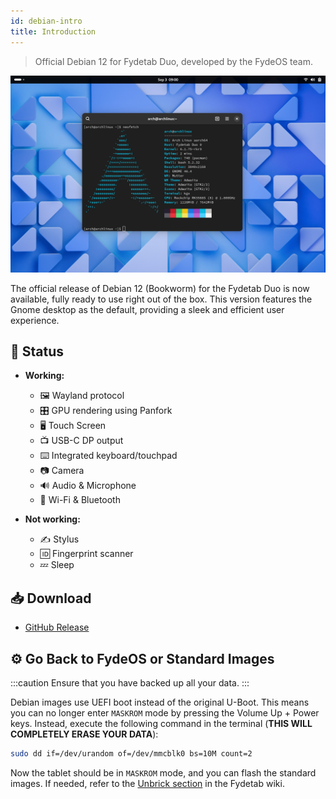 ```yaml
---
id: debian-intro
title: Introduction
---
```


> Official Debian 12 for Fydetab Duo, developed by the FydeOS team.



![arch preview](/img/arch_preview_gnome.jpeg)

The official release of Debian 12 (Bookworm) for the Fydetab Duo is now available, fully ready to use right out of the box. This version features the Gnome desktop as the default, providing a sleek and efficient user experience.

## 🔄 Status

- **Working:**
  - 🖼️ Wayland protocol
  - 🎛️ GPU rendering using Panfork
  - 🖥️ Touch Screen
  - 📺 USB-C DP output
  - ⌨️ Integrated keyboard/touchpad
  - 📷 Camera
  - 🔊 Audio & Microphone
  - 📶 Wi-Fi & Bluetooth

- **Not working:**
  - ✍️ Stylus
  - 🆔 Fingerprint scanner
  - 💤 Sleep 

## 📥 Download 

- [GitHub Release](https://github.com/Linux-for-Fydetab-Duo/images/releases)

## ⚙️ Go Back to FydeOS or Standard Images

:::caution
Ensure that you have backed up all your data.
:::

Debian images use UEFI boot instead of the original U-Boot. This means you can no longer enter `MASKROM` mode by pressing the Volume Up + Power keys. Instead, execute the following command in the terminal (**THIS WILL COMPLETELY ERASE YOUR DATA**):

```bash
sudo dd if=/dev/urandom of=/dev/mmcblk0 bs=10M count=2
```

Now the tablet should be in `MASKROM` mode, and you can flash the standard images. If needed, refer to the [Unbrick section](https://wiki.fydetabduo.com//unbrick_the_fydetab_duo) in the Fydetab wiki.
